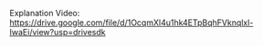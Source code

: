 Explanation Video:
                  https://drive.google.com/file/d/1OcqmXl4u1hk4ETpBqhFVknqlxl-IwaEi/view?usp=drivesdk

